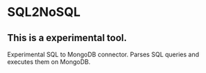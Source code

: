 SQL2NoSQL
=============

This is a experimental tool.
-----------------------------------------

Experimental SQL to MongoDB connector. Parses SQL queries and executes them on MongoDB.
